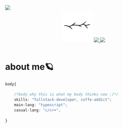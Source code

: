 <div><img src="https://komarev.com/ghpvc/?username=jvittor"/></div>
<div  align="center">
		<img width=20% src="giphy.webp"/>
	<a href="s">
  <img src="https://github-readme-stats.vercel.app/api/top-langs/?username=dkssud8150&exclude_repo=dkssud8150.github.io&layout=compact&theme=tokyonight" />
</a>
<a href="s">
  <img src="https://github-readme-stats.vercel.app/api?username=dkssud8150&theme=tokyonight&show_icons=true" width="42%" />
</a>
	</div>
<!-- <div align="center">
	<a href="https://git.io/typing-svg"><img src="https://readme-typing-svg.herokuapp.com?font=Fira+Code&duration=5004&pause=1000&color=9D0F7C&center=true&vCenter=true&width=435&lines=hello%2C+i'm+Jo%C3%A3o+V%C3%ADtor;i+from+Cruz+das+Almas+-+Bahia;i+study+enginner+computer+in+UFRB;you're+welcome+:)" alt="Typing SVG" /></a>
</div> -->
<br>
<h1>about me🪐</h1>

```css
body{

	/*body why this is what my body thinks now :)*/
	skills: "fullstack-developer, coffe-addict";
	main-lang: "typescript";
	casual-lang: "c/c++",

}
```



<!-- <div align="center">  -->
<!--   <img width="49%" height="195px" src="https://github-readme-stats.vercel.app/api?username=jvittor&show_icons=true&theme=radical" alt="joão vítor github stats" />  -->
<!-- </div> -->

  
  
  
